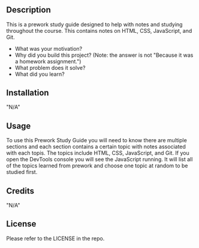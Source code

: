 # <Prework Study Guide Webpage>

## Description

This is a prework study guide designed to help with notes and studying throughout the course. This contains notes on HTML, CSS, JavaScript, and Git.

- What was your motivation?
- Why did you build this project? (Note: the answer is not "Because it was a homework assignment.")
- What problem does it solve?
- What did you learn?

## Installation

"N/A"

## Usage

To use this Prework Study Guide you will need to know there are multiple sections and each section contains a certain topic with notes associated with each topis. The topics include HTML, CSS, JavaScript, and Git. If you open the DevTools console you will see the JavaScript running. It will list all of the topics learned from prework and choose one topic at random to be studied first.

## Credits

"N/A"

## License

Please refer to the LICENSE in the repo.